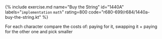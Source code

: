 {% include exercise.md name="Buy the String" id="1440A" labels="`implementation` `math`" rating=800 code="r680-699/r684/1440a-buy-the-string.kt" %}

For each character compare the costs of: paying for it, swapping it + paying for the other one and pick smaller
